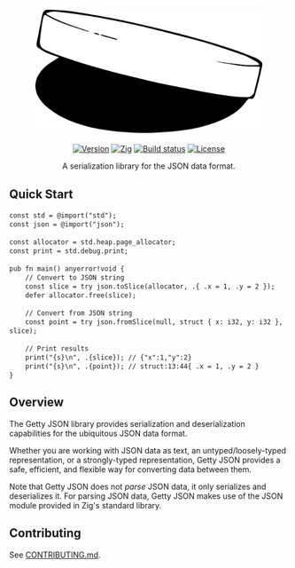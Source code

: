 <p align="center">
  <img alt="Getty" src="https://github.com/getty-zig/logo/blob/main/getty-solid.svg" width="410px">
  <br/>
  <br/>
  <a href="https://github.com/getty-zig/json/releases/latest"><img alt="Version" src="https://img.shields.io/badge/version-N/A-e2725b.svg?style=flat-square"></a>
  <a href="https://ziglang.org/download"><img alt="Zig" src="https://img.shields.io/badge/zig-master-fd9930.svg?style=flat-square"></a>
  <a href="https://actions-badge.atrox.dev/getty-zig/json/goto?ref=main"><img alt="Build status" src="https://img.shields.io/endpoint.svg?url=https%3A%2F%2Factions-badge.atrox.dev%2Fgetty-zig%2Fjson%2Fbadge%3Fref%3Dmain&style=flat-square" /></a>
  <a href="https://github.com/getty-zig/json/blob/main/LICENSE"><img alt="License" src="https://img.shields.io/badge/license-MIT-blue?style=flat-square"></a>
</p>

<p align="center">A serialization library for the JSON data format.</p>

## Quick Start

```zig
const std = @import("std");
const json = @import("json");

const allocator = std.heap.page_allocator;
const print = std.debug.print;

pub fn main() anyerror!void {
    // Convert to JSON string
    const slice = try json.toSlice(allocator, .{ .x = 1, .y = 2 });
    defer allocator.free(slice);

    // Convert from JSON string
    const point = try json.fromSlice(null, struct { x: i32, y: i32 }, slice);

    // Print results
    print("{s}\n", .{slice}); // {"x":1,"y":2}
    print("{s}\n", .{point}); // struct:13:44{ .x = 1, .y = 2 }
}
```

## Overview

The Getty JSON library provides serialization and deserialization capabilities for the ubiquitous JSON data format.

Whether you are working with JSON data as text, an untyped/loosely-typed representation, or a strongly-typed representation, Getty JSON provides a safe, efficient, and flexible way for converting data between them.

Note that Getty JSON does not _parse_ JSON data, it only serializes and deserializes it. For parsing JSON data, Getty JSON makes use of the JSON module provided in Zig's standard library.

## Contributing

See [CONTRIBUTING.md](CONTRIBUTING.md).
